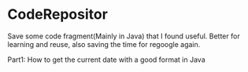 # CodeRepositor
Save some code fragment(Mainly in Java) that I found useful. Better for learning and reuse, also saving the time for regoogle again.

Part1:
  How to get the current date with a good format in Java
  
  
